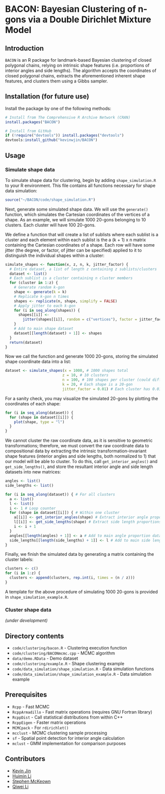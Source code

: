 # BACON: Bayesian Clustering of n-gons via a Double Dirichlet Mixture Model

## Introduction
`BACON` is an R package for landmark-based Bayesian clustering of closed polygonal chains, relying on intrinsic shape features (i.e. proportions of interior angles and side lengths). The algorithm accepts the coordinates of closed polygonal chains, extracts the aforementioned inherent shape features, and clusters them using a Gibbs sampler.

## Installation (for future use)
Install the package by one of the following methods:

```R
# Install from The Comprehensive R Archive Network (CRAN)
install.packages("BACON")

# Install from GitHub
if (!require("devtools")) install.packages("devtools")
devtools:install_github("kevinwjin/BACON")
```

## Usage
### Simulate shape data
To simulate shape data for clustering, begin by adding `shape_simulation.R` to 
your R environment. This file contains all functions necessary for shape 
data simulation:

```R
source("~/BACON/code/shape_simulation.R")
```

Next, generate some simulated shape data. We will use the `generate()` function,
which simulates the Cartesian coordinates of the vertices of a shape.
As an example, we will simulate 1000 20-gons belonging to 10 clusters. Each
cluster will have 100 20-gons.

We define a function that will create a list of sublists where each sublist is
a cluster and each element within each sublist is the a (k + 1) x n matrix 
containing the Cartesian coordinates of a shape. Each row will have some jitter 
(the degree, or factor, of jitter can be specified) applied to it to 
distinguish the individual shapes within a cluster:

```R
simulate_shapes <- function(x, z, n, k, jitter_factor) {
  # Entire dataset, a list of length z containing z sublists/clusters
  dataset <- list()
  # Each sublist is a cluster containing n cluster members
  for (cluster in 1:z) {
    # Generate random k-gon
    shape <- generate(k = k)
    # Replicate k-gon n times
    shapes <- replicate(n, shape, simplify = FALSE)
    # Apply jitter to each k-gon
    for (i in seq_along(shapes)) {
      shapes[[i]] <- 
        jitter(shapes[[i]], random = c("vertices"), factor = jitter_factor)
    }
    # Add to main shape dataset
    dataset[[length(dataset) + 1]] <- shapes
  }
  return(dataset)
}
```

Now we call the function and generate 1000 20-gons, storing
the simulated shape coordinate data into a list:

```R
dataset <- simulate_shapes(x = 1000, # 1000 shapes total
                          z = 10, # 10 clusters
                          n = 100, # 100 shapes per cluster (could differ per cluster)
                          k = 20, # Each shape is a 20-gon
                          jitter_factor = 0.01) # Each cluster has 0.01 jitter
```

For a sanity check, you may visualize the simulated 20-gons by plotting the 
coordinates of each shape:

```R
for (i in seq_along(dataset)) {
  for (shape in dataset[[i]]) {
    plot(shape, type = "l")
  }
}
```

We cannot cluster the raw coordinate data, as it is sensitive to geometric
transformations; therefore, we must convert the 
raw coordinate data to compositional data by extracting the intrinsic
transformation-invariant shape features (interior 
angles and side lengths, both normalized to 1) that our model will be able to 
cluster. To do this, call `get_interior_angles()` and `get_side_lengths()`, and
store the resultant interior angle and side length datasets into new matrices:

```R
angles <- list()
side_lengths <- list()

for (i in seq_along(dataset)) { # For all clusters
  a <- list()
  l <- list()
  i <- 1 # Loop counter
  for (shape in dataset[[i]]) { # Within one cluster
    a[[i]] <- get_interior_angles(shape) # Extract interior angle proportions
    l[[i]] <- get_side_lengths(shape) # Extract side length proportions
    i <- i + 1
  }
  angles[[length(angles) + 1]] <- a # Add to main angle proportion dataset
  side_lengths[[length(side_lengths) + 1]] <- l # Add to main side length dataset
}
```

Finally, we finish the simulated data by generating a matrix containing the
cluster labels:

```R
clusters <- c()
for (i in 1:z) {
  clusters <- append(clusters, rep.int(i, times = (n / z)))
}
```

A template for the above procedure of simulating 1000 20-gons is
provided in `shape_simulation_example.R`.

### Cluster shape data
*(under development)*

## Directory contents
* `code/clustering/bacon.R` - Clustering execution function
* `code/clustering/BACONmcmc.cpp` - MCMC algorithm
* `data/demo.RData` - Demo dataset
* `code/clustering/example.R` - Shape clustering example
* `code/data_simulation/shape_simulation.R` - Data simulation functions
* `code/data_simulation/shape_simulation_example.R` - Data simulation example

## Prerequisites
* `Rcpp` - Fast MCMC
* `RcppArmadillo` - Fast matrix operations (requires GNU Fortran library)
* `RcppDist` - Call statistical distributions from within C++
* `RcppEigen` - Faster matrix operations
* `MCMCpack` - For `rdirichlet()`
* `mcclust` - MCMC clustering sample processing
* `sf` - Spatial point detection for interior angle calculation
* `mclust` - GMM implementation for comparison purposes

## Contributors
* [Kevin Jin](https://www.linkedin.com/in/kevin-w-jin/)
* [Huimin Li](https://www.linkedin.com/in/huimin-li-19789248)
* [Stephen McKeown](https://personal.utdallas.edu/~sxm190098/)
* [Qiwei Li](https://sites.google.com/site/liqiwei2000/)
